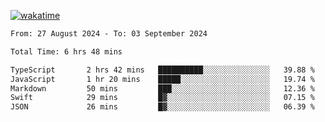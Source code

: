 [![wakatime](https://wakatime.com/badge/user/702d7a0d-6421-40c6-be4d-9b18f6ca91d5.svg)](https://wakatime.com/@702d7a0d-6421-40c6-be4d-9b18f6ca91d5)

<!--START_SECTION:waka-->

```txt
From: 27 August 2024 - To: 03 September 2024

Total Time: 6 hrs 48 mins

TypeScript       2 hrs 42 mins   ██████████░░░░░░░░░░░░░░░   39.88 %
JavaScript       1 hr 20 mins    █████░░░░░░░░░░░░░░░░░░░░   19.74 %
Markdown         50 mins         ███░░░░░░░░░░░░░░░░░░░░░░   12.36 %
Swift            29 mins         █▓░░░░░░░░░░░░░░░░░░░░░░░   07.15 %
JSON             26 mins         █▓░░░░░░░░░░░░░░░░░░░░░░░   06.39 %
```

<!--END_SECTION:waka-->